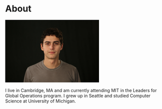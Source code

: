 # About

<img src="images/profile.jpg" alt="picture of gabriel" height="200"/>

I live in Cambridge, MA and am currently attending MIT in the Leaders for Global Operations program. I grew up in Seattle and studied Computer Science at University of Michigan.

